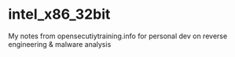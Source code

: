 # intel_x86_32bit
My notes from opensecutiytraining.info for personal dev on reverse engineering & malware analysis
